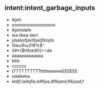 ## intent:intent_garbage_inputs
- lkjeh
- ooooooooooooooooo
- lkjehidafe
- iea likea laeri
- jdskksfjsklfjskljfklsjfs
- 0ieu3hu31#%$^
- 0#*($HfokW)]==de
- aaaaaaaaaaaaa
- bbb
- cccccc
- tTTTTTTTTTTttttteeeeeeEEEEEE
- sdalkeha
- kldjf;ladsjfa;sdlfjas;dlfkjasd;lfkjsad;f
